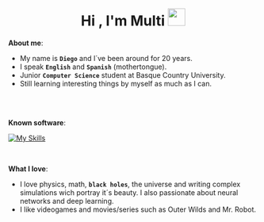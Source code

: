 <h1 align="center"><b>Hi , I'm Multi </b><img src="https://media.giphy.com/media/hvRJCLFzcasrR4ia7z/giphy.gif" width="35"></h1>

**About me**:
<br>

- My name is  **`Diego`** and I´ve been around for 20 years.
- I speak **`English`** and **`Spanish`** (mothertongue).
- Junior **`Computer Science`** student at Basque Country University.
- Still learning interesting things by myself as much as I can.

<br><br>



**Known software**:
    
[![My Skills](https://skillicons.dev/icons?i=arduino,blender,cs,eclipse,godot,haskell,java,linux,py,ai,unity,vscode&perline=6)](https://skillicons.dev)

<br>   


**What I love**:
<br>

- I love physics, math, **`black holes`**, the universe and writing complex simulations wich portray it´s beauty. I also passionate about neural networks and deep learning.
- I like videogames and movies/series such as Outer Wilds and Mr. Robot.

<br><br>
